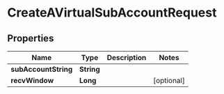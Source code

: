 

# CreateAVirtualSubAccountRequest


## Properties

| Name | Type | Description | Notes |
|------------ | ------------- | ------------- | -------------|
|**subAccountString** | **String** |  |  |
|**recvWindow** | **Long** |  |  [optional] |



